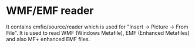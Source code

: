 # WMF/EMF reader

It contains emfio/source/reader which is used for "Insert -> Picture -> From
 File". It is used to read WMF (Windows Metafile), EMF (Enhanced Metafiles) and
also MF+ enhanced EMF files.

